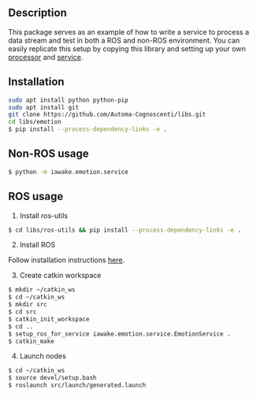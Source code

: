 ## Description
This package serves as an example of how to write a service to process a data stream
and test in both a ROS and non-ROS environment. You can easily replicate this setup
by copying this library and setting up your own
[processor](https://github.com/Automa-Cognoscenti/libs/blob/master/emotion/src/iawake/emotion/processor.py)
and [service](https://github.com/Automa-Cognoscenti/libs/blob/master/emotion/src/iawake/emotion/service.py).

## Installation
```bash
sudo apt install python python-pip
sudo apt install git
git clone https://github.com/Automa-Cognoscenti/libs.git 
cd libs/emotion
$ pip install --process-dependency-links -e .
```

## Non-ROS usage

```bash
$ python -m iawake.emotion.service
```

## ROS usage

1) Install ros-utils
```bash
$ cd libs/ros-utils && pip install --process-dependency-links -e .
```

2) Install ROS

Follow installation instructions [here](http://wiki.ros.org/kinetic/Installation/Ubuntu).

3) Create catkin workspace

```bash
$ mkdir ~/catkin_ws
$ cd ~/catkin_ws
$ mkdir src
$ cd src
$ catkin_init_workspace
$ cd ..
$ setup_ros_for_service iawake.emotion.service.EmotionService .
$ catkin_make
```

4) Launch nodes
```bash
$ cd ~/catkin_ws
$ source devel/setup.bash
$ roslaunch src/launch/generated.launch
```
